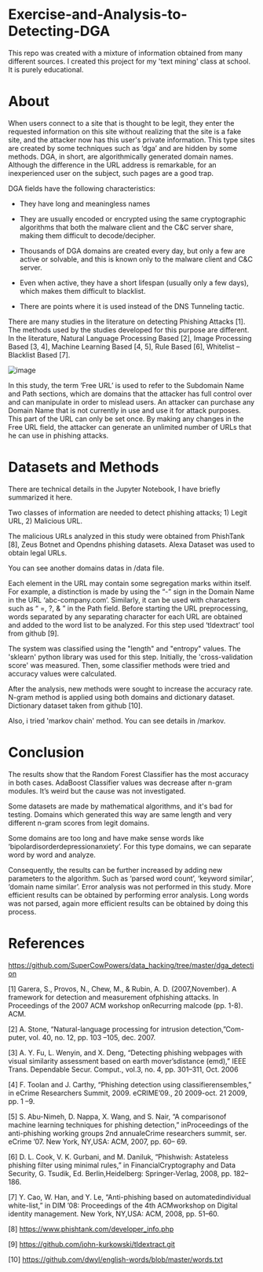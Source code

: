 # Exercise-and-Analysis-to-Detecting-DGA

This repo was created with a mixture of information obtained from many different sources. I created this project for my 'text mining' class at school. It is purely educational.

# About

When users connect to a site that is thought to be legit, they enter the requested information on this site without realizing that the site is a fake site, and the attacker now has this user's private information. This type sites are created by some techniques such as ‘dga’ and are hidden by some methods. DGA, in short, are algorithmically generated domain names. Although the difference in the URL address is remarkable, for an inexperienced user on the subject, such pages are a good trap.

DGA fields have the following characteristics:

 - They have long and meaningless names

 - They are usually encoded or encrypted using the same cryptographic algorithms that both the malware client and the C&C server share, making them difficult to decode/decipher.

 - Thousands of DGA domains are created every day, but only a few are active or solvable, and this is known only to the malware client and C&C server.

 - Even when active, they have a short lifespan (usually only a few days), which makes them difficult to blacklist.

 - There are points where it is used instead of the DNS Tunneling tactic.

There are many studies in the literature on detecting Phishing Attacks [1]. The methods used by the studies developed for this purpose are different. In the literature, Natural Language Processing Based [2], Image Processing Based [3, 4], Machine Learning Based [4, 5], Rule Based [6], Whitelist – Blacklist Based [7].

 ![image](https://user-images.githubusercontent.com/36304333/192251118-4a978924-d51f-49aa-8791-0a04355aa193.png)

In this study, the term ‘Free URL’ is used to refer to the Subdomain Name and Path sections, which are domains that the attacker has full control over and can manipulate in order to mislead users.
An attacker can purchase any Domain Name that is not currently in use and use it for attack purposes. This part of the URL can only be set once. By making any changes in the Free URL field, the attacker can generate an unlimited number of URLs that he can use in phishing attacks.

# Datasets and Methods

There are technical details in the Jupyter Notebook, I have briefly summarized it here.

Two classes of information are needed to detect phishing attacks; 1) Legit URL, 2) Malicious URL.

The malicious URLs analyzed in this study were obtained from PhishTank [8], Zeus Botnet and Opendns phishing datasets. Alexa Dataset was used to obtain legal URLs.

You can see another domains datas in /data file.

Each element in the URL may contain some segregation marks within itself. For example, a distinction is made by using the “-” sign in the Domain Name in the URL ‘abc-company.com’. Similarly, it can be used with characters such as “ =, ?, & ” in the Path field. Before starting the URL preprocessing, words separated by any separating character for each URL are obtained and added to the word list to be analyzed. For this step used ‘tldextract’ tool from github [9].

The system was classified using the "length" and "entropy" values. The 'sklearn' python library was used for this step. Initially, the 'cross-validation score' was measured. Then, some classifier methods were tried and accuracy values were calculated.

After the analysis, new methods were sought to increase the accuracy rate. N-gram method is applied using both domains and dictionary dataset. Dictionary dataset taken from github [10].

Also, i tried 'markov chain' method. You can see details in /markov. 

# Conclusion 

The results show that the Random Forest Classifier has the most accuracy in both cases. AdaBoost Classifier values was decrease after n-gram modules. It’s weird but the cause was not investigated.

Some datasets are made by mathematical algorithms, and it's bad for testing. Domains which generated this way are same length and very different n-gram scores from legit domains.

Some domains are too long and have make sense words like ‘bipolardisorderdepressionanxiety’. For this type domains, we can separate word by word and analyze.

Consequently, the results can be further increased by adding new parameters to the algorithm. Such as ‘parsed word count’, ‘keyword similar’, ‘domain name similar’. Error analysis was not performed in this study. More efficient results can be obtained by performing error analysis. Long words was not parsed, again more efficient results can be obtained by doing this process.



# References

https://github.com/SuperCowPowers/data_hacking/tree/master/dga_detection

[1]	Garera, S., Provos, N., Chew, M., & Rubin, A. D. (2007,November). A framework for detection and measurement ofphishing attacks. In Proceedings of the 2007 ACM workshop onRecurring malcode (pp. 1-8). ACM. 

[2]	A. Stone, “Natural-language processing for intrusion detection,”Com- puter, vol. 40, no. 12, pp. 103 –105, dec. 2007.

[3]	A. Y. Fu, L. Wenyin, and X. Deng, “Detecting phishing webpages with visual similarity assessment based on earth mover’sdistance (emd),” IEEE Trans. Dependable Secur. Comput., vol.3, no. 4, pp. 301–311, Oct. 2006

[4]	F. Toolan and J. Carthy, “Phishing detection using classifierensembles,” in eCrime Researchers Summit, 2009. eCRIME’09., 20 2009-oct. 21 2009, pp. 1 –9.

[5]	S. Abu-Nimeh, D. Nappa, X. Wang, and S. Nair, “A comparisonof machine learning techniques for phishing detection,” inProceedings of the anti-phishing working groups 2nd annualeCrime researchers summit, ser. eCrime ’07. New York, NY,USA: ACM, 2007, pp. 60– 69. 

[6]	D. L. Cook, V. K. Gurbani, and M. Daniluk, “Phishwish: Astateless phishing filter using minimal rules,” in FinancialCryptography and Data Security, G. Tsudik, Ed. Berlin,Heidelberg: Springer-Verlag, 2008, pp. 182–186.

[7]	Y. Cao, W. Han, and Y. Le, “Anti-phishing based on automatedindividual white-list,” in DIM ’08: Proceedings of the 4th ACMworkshop on Digital identity management. New York, NY,USA: ACM, 2008, pp. 51–60.

[8]	https://www.phishtank.com/developer_info.php 

[9]	https://github.com/john-kurkowski/tldextract.git 

[10]	https://github.com/dwyl/english-words/blob/master/words.txt 
